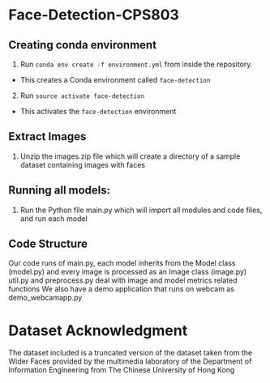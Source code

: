 # Face-Detection-CPS803

## Creating conda environment
1. Run `conda env create -f environment.yml` from inside the repository.
  - This creates a Conda environment called `face-detection`
2. Run `source activate face-detection`
  - This activates the `face-detection` environment

## Extract Images
1. Unzip the images.zip file which will create a directory of a sample dataset containing images with faces

## Running all models:
1. Run the Python file main.py which will import all modules and code files, and run each model

## Code Structure
Our code runs of main.py, each model inherits from the Model class (model.py) and every image is processed as an Image class (image.py)
util.py and preprocess.py deal with image and model metrics related functions
We also have a demo application that runs on webcam as demo_webcamapp.py

# Dataset Acknowledgment
The dataset included is a truncated version of the dataset taken from the Wider Faces provided by the multimedia laboratory of the Department of Information Engineering from The Chinese University of Hong Kong
